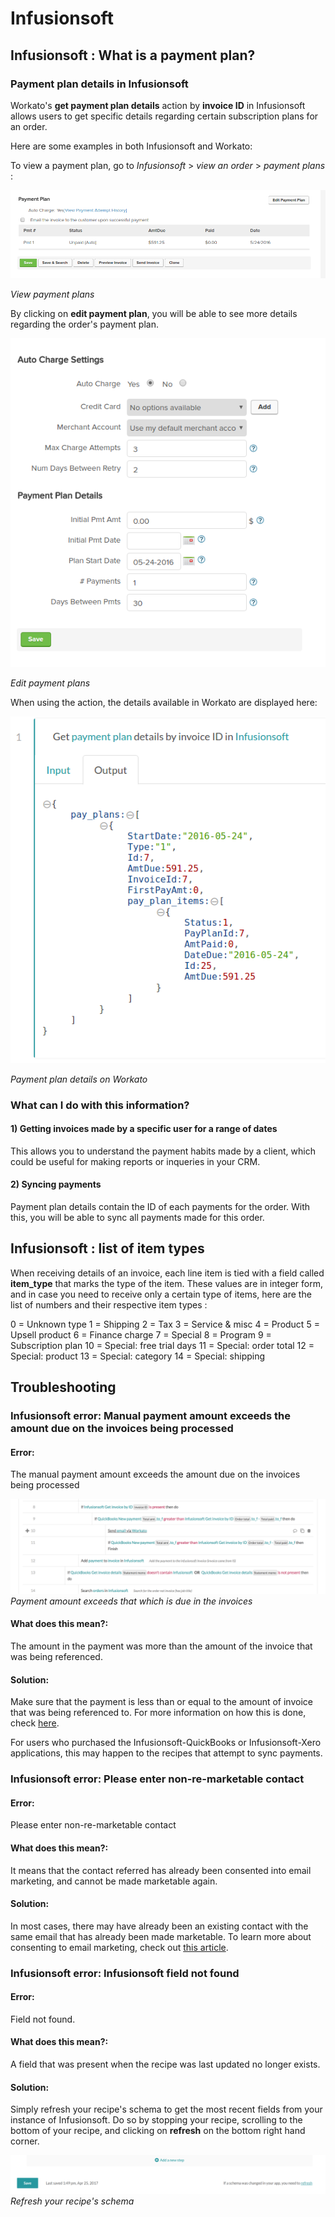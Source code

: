# Infusionsoft

## Infusionsoft : What is a payment plan?

### Payment plan details in Infusionsoft

Workato's **get payment plan details** action by **invoice ID** in Infusionsoft allows users to get specific details regarding certain subscription plans for an order. 

Here are some examples in both Infusionsoft and Workato:

To view a payment plan, go to *Infusionsoft* > *view an order* > *payment plans* : 

![View payment plans](/assets/images/connectors/infusionsoft/view-payment-plan.png)

*View payment plans*

By clicking on **edit payment plan**, you will be able to see more details regarding the order's payment plan.

![Edit payment plans](/assets/images/connectors/infusionsoft/edit-payment-plan.png)

*Edit payment plans*

When using the action, the details available in Workato are displayed here:

![Details available to Workato](/assets/images/connectors/infusionsoft/workato-details.png)

*Payment plan details on Workato*

### What can I do with this information?

#### 1) Getting invoices made by a specific user for a range of dates
This allows you to understand the payment habits made by a client, which could be useful for making reports or inqueries in your CRM.

#### 2) Syncing payments
Payment plan details contain the ID of each payments for the order. With this, you will be able to sync all payments made for this order.


## Infusionsoft : list of item types

When receiving details of an invoice, each line item is tied with a field called **item_type** that marks the type of the item. These values are in integer form, and in case you need to receive only a certain type of items, here are the list of numbers and their respective item types :

0 = Unknown type
1 = Shipping
2 = Tax
3 = Service & misc
4 = Product
5 = Upsell product
6 = Finance charge
7 = Special
8 = Program
9 = Subscription plan
10 = Special: free trial days
11 = Special: order total
12 = Special: product
13 = Special: category
14 = Special: shipping

## Troubleshooting

### Infusionsoft error: Manual payment amount exceeds the amount due on the invoices being processed

#### Error: 
The manual payment amount exceeds the amount due on the invoices being processed

![Payment error](/assets/images/connectors/infusionsoft/payment-error.png)
*Payment amount exceeds that which is due in the invoices*

#### What does this mean?: 
The amount in the payment was more than the amount of the invoice that was being referenced. 

#### Solution: 
Make sure that the payment is less than or equal to the amount of invoice that was being referenced to. For more information on how this is done, check [here](http://help.infusionsoft.com/userguides/sell-online/create-an-order/add-a-payment-to-an-existing-order).

For users who purchased the Infusionsoft-QuickBooks or Infusionsoft-Xero applications, this may happen to the recipes that attempt to sync payments. 


### Infusionsoft error: Please enter non-re-marketable contact

#### Error: 
Please enter non-re-marketable contact

#### What does this mean?: 
It means that the contact referred has already been consented into email marketing, and cannot be made marketable again. 

#### Solution: 
In most cases, there may have already been an existing contact with the same email that has already been made marketable. To learn more about consenting to email marketing, check out [this article](http://help.infusionsoft.com/related-articles/manually-opt-in-or-opt-out-multiple-contacts-at-once).


### Infusionsoft error: Infusionsoft field not found

#### Error: 
Field not found.

#### What does this mean?:
A field that was present when the recipe was last updated no longer exists.

#### Solution: 
Simply refresh your recipe's schema to get the most recent fields from your instance of Infusionsoft. Do so by stopping your recipe, scrolling to the bottom of your recipe, and clicking on **refresh** on the bottom right hand corner.

![Refresh recipe schema](/assets/images/connectors/infusionsoft/refresh-schema.png)
*Refresh your recipe's schema*
